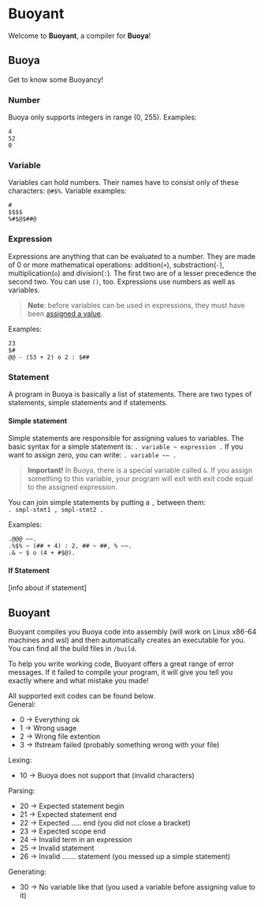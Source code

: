 # Buoyant  
Welcome to **Buoyant**, a compiler for **Buoya**!

## Buoya
Get to know some Buoyancy!
### Number
Buoya only supports integers in range (0, 255). Examples:
```
4
52
0
```
### Variable
Variables can hold numbers. Their names have to consist only of these characters: `@#$%`. Variable examples:
```
#
$$$$
%#$@$##@
```
### Expression
Expressions are anything that can be evaluated to a number. They are made of 0 or more mathematical operations: addition(`+`), substraction(`-`), multiplication(`o`) and division(`:`). The first two are of a lesser precedence the second two. You can use `()`, too. Expressions use numbers as well as variables.
> **Note**: before variables can be used in expressions, they must have been [assigned a value](#simple-statement). 

Examples:
```
23
$#
@@ - (53 + 2) o 2 : $##
```
### Statement
A program in Buoya is basically a list of statements. There are two types of statements, simple statements and if statements.
#### Simple statement
Simple statements are responsible for assigning values to variables. The basic syntax for a simple statement is:
`. variable ~ expression .`
If you want to assign zero, you can write:
`. variable ~~ .`
> **Important!** In Buoya, there is a special variable called `&`. If you assign something to this variable, your program will exit with exit code equal to the assigned expression.

You can join simple statements by putting a `,` between them:\
 `. smpl-stmt1 , smpl-stmt2 .`

Examples:
```
.@@@ ~~.
.%$% ~ (## + 4) : 2, ## ~ ##, % ~~.
.& ~ $ o (4 + #$@).
```
#### If Statement
[info about if statement]

## Buoyant
Buoyant compiles you Buoya code into assembly (will work on Linux x86-64 machines and wsl) and then automatically creates an executable for you. You can find all the build files in `/build`.

To help you write working code, Buoyant offers a great range of error messages. If it failed to compile your program, it will give you tell you exactly where and what mistake you made!

All supported exit codes can be found below.\
General:
- 0 -> Everything ok
- 1 -> Wrong usage
- 2 -> Wrong file extention
- 3 -> Ifstream failed (probably something wrong with your file)

Lexing:
- 10 -> Buoya does not support that (invalid characters)

Parsing:
- 20 -> Expected statement begin
- 21 -> Expected statement end
- 22 -> Expected ..... end (you did not close a bracket)
- 23 -> Expected scope end
- 24 -> Invalid term in an expression
- 25 -> Invalid statement
- 26 -> Invalid ....... statement (you messed up a simple statement)

Generating:
- 30 -> No variable like that (you used a variable before assigning value to it)